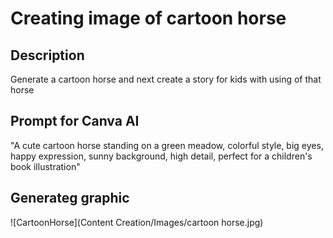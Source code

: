 # Creating image of cartoon horse

## Description

Generate a cartoon horse and next create a story for kids with using of that horse

## Prompt for Canva AI

"A cute cartoon horse standing on a green meadow, colorful style, big eyes, happy expression, sunny background, high detail, perfect for a children's book illustration"


## Generateg graphic

![CartoonHorse](Content Creation/Images/cartoon horse.jpg)
